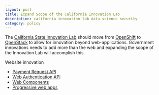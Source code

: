 ```yaml
---
layout: post
title: Expand Scope of the California Innovation Lab
description: california innovation lab data science security
category: policy
---
```


The [California State Innovation Lab](http://innovate.ca.gov/) should move from [OpenShift](https://innovate.ca.gov/FAQs/) to [OpenStack](https://www.redhat.com/en/technologies/linux-platforms/openstack-platform) to allow for innovation beyond web-applications. Government innovations needs to add more than the web and expanding the scope of the Innovation Lab will accomplish this.

Website innovation

- [Payment Request API](https://developer.mozilla.org/en-US/docs/Web/API/Payment_Request_API)
- [Web Authentication API](https://developer.mozilla.org/en-US/docs/Web/API/Web_Authentication_API)
- [Web Components](https://developer.mozilla.org/en-US/docs/Web/Web_components)
- [Progressive web apps](https://developer.mozilla.org/en-US/Apps/Progressive)

